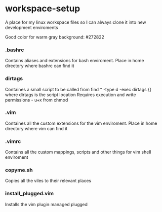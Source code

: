 # workspace-setup
A place for my linux workspace files so I can always clone it into new development enviroments

Good color for warm gray background: #272822

### .bashrc ###
Contains aliases and extensions for bash enviroment. Place in home directory where bashrc can find it
### dirtags ###
Containes a small script to be called from find * -type d -exec dirtags {} where dirtags is the script location
Requires execution and write permissions - u+x from chmod 
### .vim ###
Containes all the custom extensions for the vim enviroment. Place in home directory where vim can find it
### .vimrc ###
Contains all the custom mappings, scripts and other things for vim shell enviroment
### copyme.sh ###
Copies all the viles to their relevant places
### install_plugged.vim ###
Installs the vim plugin managed plugged
